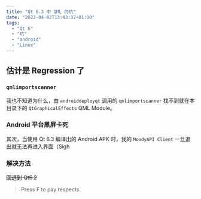 ```yaml
---
title: "Qt 6.3 中 QML 的坑"
date: "2022-04-02T13:43:37+01:00"
tags:
  - "Qt 6"
  - "坑"
  - "android"
  - "Linux"
---
```


## 估计是 Regression 了

### `qmlimportscanner`

我也不知道为什么，由 `androiddeployqt` 调用的 `qmlimportscanner` 找不到就在本目录下的 `QtGraphicalEffects` QML Module。

### Android 平台黑屏卡死

其次，当使用 Qt 6.3 编译出的 Android APK 时，我的 `MoodyAPI Client` 一旦退出就无法再进入界面（Sigh

### 解决方法

~~回退到 Qt6.2~~

> Press F to pay respects.

